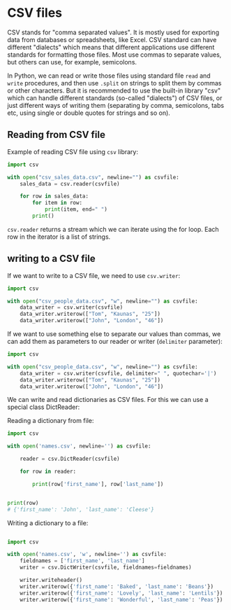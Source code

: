 # CSV files

CSV stands for "comma separated values". It is mostly used for exporting data 
from databases or spreadsheets, like Excel. CSV standard can have different
"dialects" which means that different applications use different standards 
for formatting those files. Most use commas to separate values, but others 
can use, for example, semicolons. 

In Python, we can read or write those files using standard file `read` and `write` 
procedures, and then use `.split` on strings to split them by commas or other 
characters. But it is recommended to use the built-in library "csv" which can handle 
different standards (so-called "dialects") of CSV files, or just different 
ways of writing them (separating by comma, semicolons, tabs etc, using single or 
double quotes for strings and so on).

## Reading from CSV file

Example of reading CSV file using `csv` library:

```python
import csv

with open("csv_sales_data.csv", newline="") as csvfile:
    sales_data = csv.reader(csvfile)

    for row in sales_data:
        for item in row:
            print(item, end=" ")
        print()
```

`csv.reader` returns a stream which we can iterate using the for loop. 
Each row in the iterator is a list of strings.

## writing to a CSV file

If we want to write to a CSV file, we need to use `csv.writer`:

```python
import csv

with open("csv_people_data.csv", "w", newline="") as csvfile:
    data_writer = csv.writer(csvfile)
    data_writer.writerow(["Tom", "Kaunas", "25"])
    data_writer.writerow(["John", "London", "46"])
```

If we want to use something else to separate our values than 
commas, we can add them as parameters to our reader or writer (`delimiter` parameter):

```python
import csv

with open("csv_people_data.csv", "w", newline="") as csvfile:
    data_writer = csv.writer(csvfile, delimiter=" ", quotechar='|')
    data_writer.writerow(["Tom", "Kaunas", "25"])
    data_writer.writerow(["John", "London", "46"])
```

We can write and read dictionaries as CSV files. For this we can use a special class DictReader:

Reading a dictionary from file:

```python
import csv

with open('names.csv', newline='') as csvfile:

    reader = csv.DictReader(csvfile)

    for row in reader:

        print(row['first_name'], row['last_name'])


print(row)
# {'first_name': 'John', 'last_name': 'Cleese'}
```


Writing a dictionary to a file:

```python

import csv

with open('names.csv', 'w', newline='') as csvfile:
    fieldnames = ['first_name', 'last_name']
    writer = csv.DictWriter(csvfile, fieldnames=fieldnames)

    writer.writeheader()
    writer.writerow({'first_name': 'Baked', 'last_name': 'Beans'})
    writer.writerow({'first_name': 'Lovely', 'last_name': 'Lentils'})
    writer.writerow({'first_name': 'Wonderful', 'last_name': 'Peas'})
```